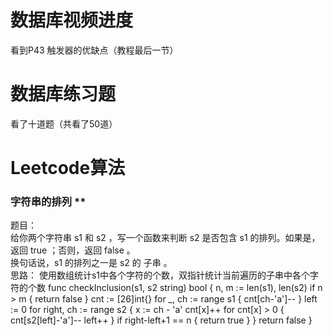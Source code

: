 # 数据库视频进度 
看到P43 触发器的优缺点（教程最后一节）              
# 数据库练习题         
看了十道题（共看了50道）                          
# Leetcode算法
###  字符串的排列 **
题目：                    
给你两个字符串 s1 和 s2 ，写一个函数来判断 s2 是否包含 s1 的排列。如果是，返回 true ；否则，返回 false 。                    
换句话说，s1 的排列之一是 s2 的 子串 。                    
思路：  使用数组统计s1中各个字符的个数，双指针统计当前遍历的子串中各个字符的个数
func checkInclusion(s1, s2 string) bool {
    n, m := len(s1), len(s2)
    if n > m {
        return false
    }
    cnt := [26]int{}
    for _, ch := range s1 {
        cnt[ch-'a']--
    }
    left := 0
    for right, ch := range s2 {
        x := ch - 'a'
        cnt[x]++
        for cnt[x] > 0 {
            cnt[s2[left]-'a']--
            left++
        }
        if right-left+1 == n {
            return true
        }
    }
    return false
}
